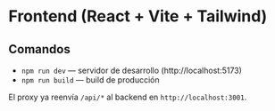 # Frontend (React + Vite + Tailwind)

## Comandos
- `npm run dev` — servidor de desarrollo (http://localhost:5173)
- `npm run build` — build de producción

El proxy ya reenvía `/api/*` al backend en `http://localhost:3001`.
